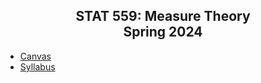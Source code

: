 ## <center>STAT 559: Measure Theory <br> Spring 2024</center>


- [Canvas](https://canvas.uw.edu/courses/1721020)
- [Syllabus](C:/Users/jephi/Downloads/Syllabus.pdf)

